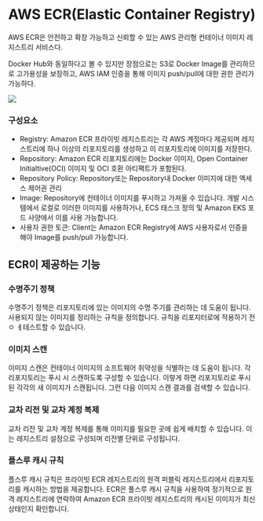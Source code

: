 # AWS ECR(Elastic Container Registry)

AWS ECR은 안전하고 확장 가능하고 신뢰할 수 있는 AWS 관리형 컨테이너 이미지 레지스트리 서비스다.

Docker Hub와 동일하다고 볼 수 있지만 장점으로는 S3로 Docker Image를 관리하므로 고가용성을 보장하고, AWS IAM 인증을 통해 이미지 push/pull에 대한 권한 관리가 가능하다.

![](https://img1.daumcdn.net/thumb/R1280x0/?scode=mtistory2&fname=https%3A%2F%2Fblog.kakaocdn.net%2Fdn%2FcAOvUx%2FbtrX6ohUvlB%2FJo0e3EnLU7cVRoe4Gpo5O0%2Fimg.png)

### 구성요소
- Registry: Amazon ECR 프라이빗 레지스트리는 각 AWS 계정마다 제공되며 레지스트리에 하나 이상의 리포지토리를 생성하고 이 리포지토리에 이미지를 저장한다.
- Repository: Amazon ECR 리포지토리에는 Docker 이미지, Open Container Initialtive(OCI) 이미지 및 OCI 호환 아티팩트가 포함된다.
- Repository Policy: Repository또는 Repository내 Docker 이미지에 대한 엑세스 제어권 관리
- Image: Repository에 컨테이너 이미지를 푸시하고 가져올 수 있습니다. 개발 시스템에서 로컬로 이러한 이미지를 사용하거나, ECS 태스크 정의 및 Amazon EKS 포드 사양에서 이를 사용 가능합니다.
- 사용자 권한 토큰: Client는 Amazon ECR Registry에 AWS 사용자로서 인증을 해야 Image를 push/pull 가능합니다.

## ECR이 제공하는 기능

### 수명주기 정책

수명주기 정책은 리포지토리에 있는 이미지의 수명 주기를 관리하는 데 도움이 됩니다. 사용되지 않는 이미지를 정리하는 규칙을 정의합니다. 규칙을 리포지터로에 적용하기 전ㅇ ㅔ테스트할 수 있습니다.

### 이미지 스캔
이미지 스캔은 컨테이너 이미지의 소프트웨어 취약성을 식별하는 데 도움이 됩니다. 각 리포지토리는 푸시 시 스캔하도록 구성할 수 있습니다. 이렇게 하면 리포지토리로 푸시된 각각의 새 이미지가 스캔됩니다. 그런 다음 이미지 스캔 결과를 검색할 수 있습니다.

### 교차 리전 및 교차 계정 복제
교차 리전 및 교차 계정 복제를 통해 이미지를 필요한 곳에 쉽게 배치할 수 있습니다. 이는 레지스트리 설정으로 구성되며 리전별 단위로 구성됩니다.

### 플스루 캐시 규칙
플스루 캐시 규칙은 프라이빗 ECR 레지스트리의 원격 퍼블릭 레지스트리에서 리포지토리를 캐시하는 방법을 제공합니다. ECR은 풀스루 캐시 규칙을 사용하여 정기적으로 원격 레지스트리에 연락하여 Amazon ECR 프라이빗 레지스트리의 캐시된 이미지가 최신 상태인지 확인합니다.